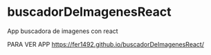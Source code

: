 # buscadorDeImagenesReact
App buscadora de imagenes con react

PARA VER APP
https://fer1492.github.io/buscadorDeImagenesReact/
